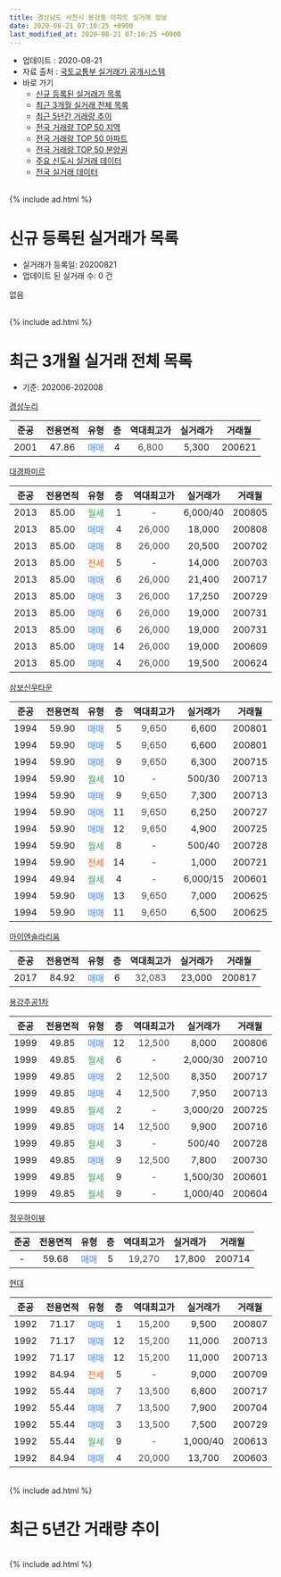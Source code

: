 ```yaml
---
title: 경상남도 사천시 용강동 아파트 실거래 정보
date: 2020-08-21 07:10:25 +0900
last_modified_at: 2020-08-21 07:10:25 +0900
---
```


* 업데이트 : 2020-08-21
* 자료 출처 : [국토교통부 실거래가 공개시스템](http://rt.molit.go.kr)
* 바로 가기
    * [신규 등록된 실거래가 목록](#신규-등록된-실거래가-목록)
    * [최근 3개월 실거래 전체 목록](#최근-3개월-실거래-전체-목록)
    * [최근 5년간 거래량 추이](#최근-5년간-거래량-추이)
    * [전국 거래량 TOP 50 지역](https://inasie.github.io/apt-trade-info/최근-3개월-전국에서-가장-거래가-많이-발생한-지역)
    * [전국 거래량 TOP 50 아파트](https://inasie.github.io/apt-trade-info/최근-3개월-전국에서-가장-거래가-많이-발생한-아파트)
    * [전국 거래량 TOP 50 분양권](https://inasie.github.io/apt-trade-info/최근-3개월-전국에서-가장-거래가-많이-발생한-분양권)
    * [주요 신도시 실거래 데이터](https://inasie.github.io/apt-trade-info/주요-신도시)
    * [전국 실거래 데이터](https://inasie.github.io/apt-trade-info/전국)
<br>
{% include ad.html %}
<br>

# 신규 등록된 실거래가 목록
* 실거래가 등록일: 20200821
* 업데이트 된 실거래 수: 0 건

없음

<br>
{% include ad.html %}
<br>

# 최근 3개월 실거래 전체 목록
* 기준: 202006-202008


[경상누리](https://search.naver.com/search.naver?query=%EA%B2%BD%EC%83%81%EB%82%A8%EB%8F%84+%EC%82%AC%EC%B2%9C%EC%8B%9C+%EC%9A%A9%EA%B0%95%EB%8F%99+%EA%B2%BD%EC%83%81%EB%88%84%EB%A6%AC)

|준공|전용면적|유형|층|역대최고가|실거래가|거래월|
|:---:|:---:|:---:|:---:|:---:|:---:|:---:|
|2001|47.86|<span style="color:#4285f3">매매</span>|4|<span style="color:#444444">6,800</span>|5,300|200621|

[대경파미르](https://search.naver.com/search.naver?query=%EA%B2%BD%EC%83%81%EB%82%A8%EB%8F%84+%EC%82%AC%EC%B2%9C%EC%8B%9C+%EC%9A%A9%EA%B0%95%EB%8F%99+%EB%8C%80%EA%B2%BD%ED%8C%8C%EB%AF%B8%EB%A5%B4)

|준공|전용면적|유형|층|역대최고가|실거래가|거래월|
|:---:|:---:|:---:|:---:|:---:|:---:|:---:|
|2013|85.00|<span style="color:#34a853">월세</span>|1|<span style="color:#444444">-</span>|6,000/40|200805|
|2013|85.00|<span style="color:#4285f3">매매</span>|4|<span style="color:#444444">26,000</span>|18,000|200808|
|2013|85.00|<span style="color:#4285f3">매매</span>|8|<span style="color:#444444">26,000</span>|20,500|200702|
|2013|85.00|<span style="color:#ff5a00">전세</span>|5|<span style="color:#444444">-</span>|14,000|200703|
|2013|85.00|<span style="color:#4285f3">매매</span>|6|<span style="color:#444444">26,000</span>|21,400|200717|
|2013|85.00|<span style="color:#4285f3">매매</span>|3|<span style="color:#444444">26,000</span>|17,250|200729|
|2013|85.00|<span style="color:#4285f3">매매</span>|6|<span style="color:#444444">26,000</span>|19,000|200731|
|2013|85.00|<span style="color:#4285f3">매매</span>|6|<span style="color:#444444">26,000</span>|19,000|200731|
|2013|85.00|<span style="color:#4285f3">매매</span>|14|<span style="color:#444444">26,000</span>|19,000|200609|
|2013|85.00|<span style="color:#4285f3">매매</span>|4|<span style="color:#444444">26,000</span>|19,500|200624|

[삼보신우타운](https://search.naver.com/search.naver?query=%EA%B2%BD%EC%83%81%EB%82%A8%EB%8F%84+%EC%82%AC%EC%B2%9C%EC%8B%9C+%EC%9A%A9%EA%B0%95%EB%8F%99+%EC%82%BC%EB%B3%B4%EC%8B%A0%EC%9A%B0%ED%83%80%EC%9A%B4)

|준공|전용면적|유형|층|역대최고가|실거래가|거래월|
|:---:|:---:|:---:|:---:|:---:|:---:|:---:|
|1994|59.90|<span style="color:#4285f3">매매</span>|5|<span style="color:#444444">9,650</span>|6,600|200801|
|1994|59.90|<span style="color:#4285f3">매매</span>|5|<span style="color:#444444">9,650</span>|6,600|200801|
|1994|59.90|<span style="color:#4285f3">매매</span>|9|<span style="color:#444444">9,650</span>|6,300|200715|
|1994|59.90|<span style="color:#34a853">월세</span>|10|<span style="color:#444444">-</span>|500/30|200713|
|1994|59.90|<span style="color:#4285f3">매매</span>|9|<span style="color:#444444">9,650</span>|7,300|200713|
|1994|59.90|<span style="color:#4285f3">매매</span>|11|<span style="color:#444444">9,650</span>|6,250|200727|
|1994|59.90|<span style="color:#4285f3">매매</span>|12|<span style="color:#444444">9,650</span>|4,900|200725|
|1994|59.90|<span style="color:#34a853">월세</span>|8|<span style="color:#444444">-</span>|500/40|200728|
|1994|59.90|<span style="color:#ff5a00">전세</span>|14|<span style="color:#444444">-</span>|1,000|200721|
|1994|49.94|<span style="color:#34a853">월세</span>|4|<span style="color:#444444">-</span>|6,000/15|200601|
|1994|59.90|<span style="color:#4285f3">매매</span>|13|<span style="color:#444444">9,650</span>|7,000|200625|
|1994|59.90|<span style="color:#4285f3">매매</span>|11|<span style="color:#444444">9,650</span>|6,500|200625|

[아이엔솔라리움](https://search.naver.com/search.naver?query=%EA%B2%BD%EC%83%81%EB%82%A8%EB%8F%84+%EC%82%AC%EC%B2%9C%EC%8B%9C+%EC%9A%A9%EA%B0%95%EB%8F%99+%EC%95%84%EC%9D%B4%EC%97%94%EC%86%94%EB%9D%BC%EB%A6%AC%EC%9B%80)

|준공|전용면적|유형|층|역대최고가|실거래가|거래월|
|:---:|:---:|:---:|:---:|:---:|:---:|:---:|
|2017|84.92|<span style="color:#4285f3">매매</span>|6|<span style="color:#444444">32,083</span>|23,000|200817|

[용강주공1차](https://search.naver.com/search.naver?query=%EA%B2%BD%EC%83%81%EB%82%A8%EB%8F%84+%EC%82%AC%EC%B2%9C%EC%8B%9C+%EC%9A%A9%EA%B0%95%EB%8F%99+%EC%9A%A9%EA%B0%95%EC%A3%BC%EA%B3%B51%EC%B0%A8)

|준공|전용면적|유형|층|역대최고가|실거래가|거래월|
|:---:|:---:|:---:|:---:|:---:|:---:|:---:|
|1999|49.85|<span style="color:#4285f3">매매</span>|12|<span style="color:#444444">12,500</span>|8,000|200806|
|1999|49.85|<span style="color:#34a853">월세</span>|6|<span style="color:#444444">-</span>|2,000/30|200710|
|1999|49.85|<span style="color:#4285f3">매매</span>|2|<span style="color:#444444">12,500</span>|8,350|200717|
|1999|49.85|<span style="color:#4285f3">매매</span>|4|<span style="color:#444444">12,500</span>|7,950|200713|
|1999|49.85|<span style="color:#34a853">월세</span>|2|<span style="color:#444444">-</span>|3,000/20|200725|
|1999|49.85|<span style="color:#4285f3">매매</span>|14|<span style="color:#444444">12,500</span>|9,900|200716|
|1999|49.85|<span style="color:#34a853">월세</span>|3|<span style="color:#444444">-</span>|500/40|200728|
|1999|49.85|<span style="color:#4285f3">매매</span>|9|<span style="color:#444444">12,500</span>|7,800|200730|
|1999|49.85|<span style="color:#34a853">월세</span>|9|<span style="color:#444444">-</span>|1,500/30|200601|
|1999|49.85|<span style="color:#34a853">월세</span>|9|<span style="color:#444444">-</span>|1,000/40|200604|

[정우하이뷰](https://search.naver.com/search.naver?query=%EA%B2%BD%EC%83%81%EB%82%A8%EB%8F%84+%EC%82%AC%EC%B2%9C%EC%8B%9C+%EC%9A%A9%EA%B0%95%EB%8F%99+%EC%A0%95%EC%9A%B0%ED%95%98%EC%9D%B4%EB%B7%B0)

|준공|전용면적|유형|층|역대최고가|실거래가|거래월|
|:---:|:---:|:---:|:---:|:---:|:---:|:---:|
|-|59.68|<span style="color:#4285f3">매매</span>|5|<span style="color:#444444">19,270</span>|17,800|200714|

[현대](https://search.naver.com/search.naver?query=%EA%B2%BD%EC%83%81%EB%82%A8%EB%8F%84+%EC%82%AC%EC%B2%9C%EC%8B%9C+%EC%9A%A9%EA%B0%95%EB%8F%99+%ED%98%84%EB%8C%80)

|준공|전용면적|유형|층|역대최고가|실거래가|거래월|
|:---:|:---:|:---:|:---:|:---:|:---:|:---:|
|1992|71.17|<span style="color:#4285f3">매매</span>|1|<span style="color:#444444">15,200</span>|9,500|200807|
|1992|71.17|<span style="color:#4285f3">매매</span>|12|<span style="color:#444444">15,200</span>|11,000|200713|
|1992|71.17|<span style="color:#4285f3">매매</span>|12|<span style="color:#444444">15,200</span>|11,000|200713|
|1992|84.94|<span style="color:#ff5a00">전세</span>|5|<span style="color:#444444">-</span>|9,000|200709|
|1992|55.44|<span style="color:#4285f3">매매</span>|7|<span style="color:#444444">13,500</span>|6,800|200717|
|1992|55.44|<span style="color:#4285f3">매매</span>|7|<span style="color:#444444">13,500</span>|7,900|200704|
|1992|55.44|<span style="color:#4285f3">매매</span>|3|<span style="color:#444444">13,500</span>|7,500|200729|
|1992|55.44|<span style="color:#34a853">월세</span>|9|<span style="color:#444444">-</span>|1,000/40|200613|
|1992|84.94|<span style="color:#4285f3">매매</span>|4|<span style="color:#444444">20,000</span>|13,700|200603|


<br>
{% include ad.html %}
<br>

# 최근 5년간 거래량 추이


<div style="width:100%;">
    <canvas id="deal_progress" height="200"></canvas>
</div>

<script>
new Chart(document.getElementById("deal_progress"), {
    type: 'line',
    data: {
        labels: ['201508','201509','201510','201511','201512','201601','201602','201603','201604','201605','201606','201607','201608','201609','201610','201611','201612','201701','201702','201703','201704','201705','201706','201707','201708','201709','201710','201711','201712','201801','201802','201803','201804','201805','201806','201807','201808','201809','201810','201811','201812','201901','201902','201903','201904','201905','201906','201907','201908','201909','201910','201911','201912','202001','202002','202003','202004','202005','202006','202007','202008'],
        datasets: [{
            label: '매매',
            pointRadius: 1,
            data: [4, 14, 21, 11, 12, 14, 13, 10, 9, 13, 6, 6, 10, 8, 8, 15, 22, 8, 15, 16, 10, 13, 8, 6, 5, 16, 5, 12, 6, 9, 3, 9, 3, 5, 7, 11, 9, 7, 13, 4, 11, 6, 4, 12, 5, 6, 9, 8, 6, 6, 6, 7, 20, 7, 4, 13, 9, 10, 6, 19, 6],
            borderColor: "rgba(255, 201, 14, 1)",
            backgroundColor: "rgba(255, 201, 14, 0.5)",
            fill: false,
            lineTension: 0
        },{
            label: '전월세',
            pointRadius: 1,
            data: [14, 3, 6, 5, 1, 4, 4, 4, 2, 1, 4, 2, 5, 0, 4, 1, 5, 4, 8, 9, 0, 5, 1, 3, 8, 4, 4, 4, 5, 2, 6, 7, 8, 2, 5, 3, 3, 1, 4, 1, 4, 4, 6, 8, 2, 8, 4, 6, 2, 4, 3, 9, 5, 6, 7, 5, 4, 1, 4, 8, 1],
            borderColor: "rgba(0, 141, 185, 1)",
            backgroundColor: "rgba(0, 141, 185, 0.5)",
            fill: false,
            lineTension: 0
        }
        ]
    },
    options: {
        responsive: true,
        title: {
            display: false
        },
        tooltips: {
            mode: 'index',
            intersect: false
        },
        hover: {
            mode: 'nearest',
            intersect: true
        },
        scales: {
            xAxes: [{
                display: true,
                scaleLabel: {
                    display: true,
                    labelString: '년/월'
                }
            }],
            yAxes: [{
                display: true,
                ticks: {
                    suggestedMin: 0,
                },
                scaleLabel: {
                    display: true,
                    labelString: '실거래 수'
                }
            }]
        }
    }
});

</script>


<br>
{% include ad.html %}
<br>

